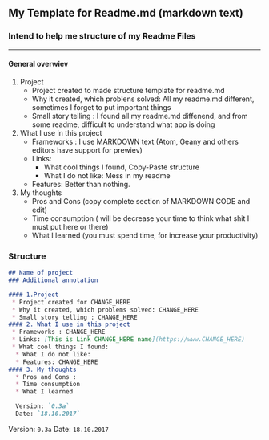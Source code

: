 ## My Template for Readme.md (markdown text)

### Intend to help me structure of my Readme Files
---
#### General overwiev
1. Project
	* Project created to made structure template for readme.md
	* Why it created, which problens solved: All my readme.md different, sometimes I forget to put important things
	* Small story telling : I found all my readme.md diffenend, and from some readme, difficult to understand what app is doing
2. What I use in this project
	* Frameworks : I use MARKDOWN text (Atom, Geany and others editors have support for prewiev)
	* Links:
		* What cool things I found, Copy-Paste structure
		* What I do not like: Mess in my readme
	* Features: Better than nothing.
3. My thoughts
	* Pros and Cons (copy complete section of MARKDOWN CODE and edit)
	* Time consumption ( will be decrease your time to think what shit I must put here or there)
	* What I learned (you must spend time, for increase your productivity)

### Structure

```markdown
## Name of project
### Additional annotation

#### 1.Project
 * Project created for CHANGE_HERE
 * Why it created, which problems solved: CHANGE_HERE
 * Small story telling : CHANGE_HERE
#### 2. What I use in this project
 * Frameworks : CHANGE_HERE
 * Links: [This is Link CHANGE_HERE name](https://www.CHANGE_HERE)
 * What cool things I found:
  * What I do not like:
  * Features: CHANGE_HERE
#### 3. My thoughts
  * Pros and Cons :
  * Time consumption
  * What I learned

  Version: `0.3a`
  Date: `18.10.2017`

```
Version: `0.3a`
Date: `18.10.2017`

